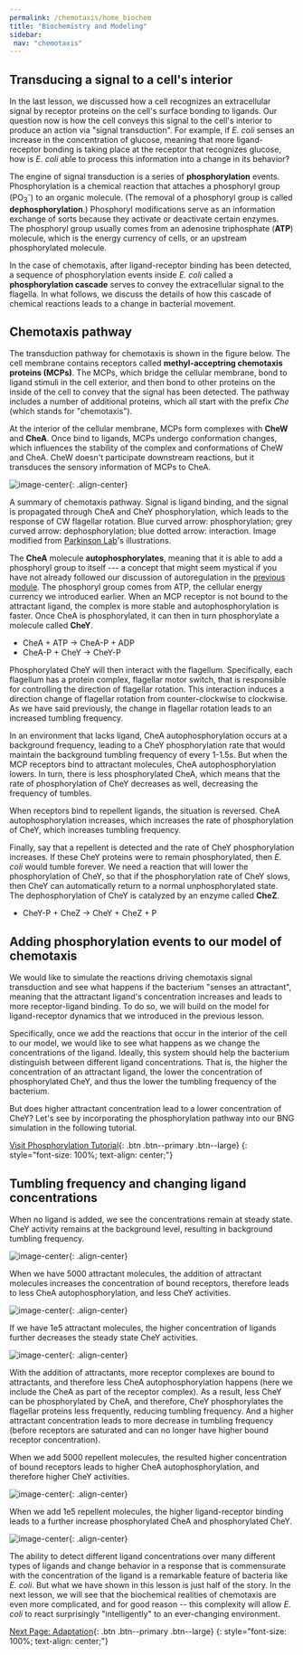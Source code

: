 ```yaml
---
permalink: /chemotaxis/home_biochem
title: "Biochemistry and Modeling"
sidebar:
 nav: "chemotaxis"
---
```


## Transducing a signal to a cell's interior

In the last lesson, we discussed how a cell recognizes an extracellular signal by receptor proteins on the cell's surface bonding to ligands. Our question now is how the cell conveys this signal to the cell's interior to produce an action via "signal transduction". For example, if *E. coli* senses an increase in the concentration of glucose, meaning that more ligand-receptor bonding is taking place at the receptor that recognizes glucose, how is *E. coli* able to process this information into a change in its behavior?

The engine of signal transduction is a series of **phosphorylation** events. Phosphorylation is a chemical reaction that attaches a phosphoryl group (PO<sub>3</sub><sup>-</sup>) to an organic molecule. (The removal of a phosphoryl group is called **dephosphorylation**.) Phosphoryl modifications serve as an information exchange of sorts because they activate or deactivate certain enzymes. The phosphoryl group usually comes from an adenosine triphosphate (**ATP**) molecule, which is the energy currency of cells, or an upstream phosphorylated molecule.

In the case of chemotaxis, after ligand-receptor binding has been detected, a sequence of phosphorylation events inside *E. coli* called a **phosphorylation cascade** serves to convey the extracellular signal to the flagella. In what follows, we discuss the details of how this cascade of chemical reactions leads to a change in bacterial movement.

## Chemotaxis pathway

The transduction pathway for chemotaxis is shown in the figure below. The cell membrane contains receptors called **methyl-acceptring chemotaxis proteins (MCPs)**.  The MCPs, which bridge the cellular membrane, bond to ligand stimuli in the cell exterior, and then bond to other proteins on the inside of the cell to convey that the signal has been detected. The pathway includes a number of additional proteins, which all start with the prefix *Che* (which stands for "chemotaxis").

At the interior of the cellular membrane, MCPs form complexes with **CheW** and **CheA**. Once bind to ligands, MCPs undergo conformation changes, which influences the stability of the complex and conformations of CheW and CheA. CheW doesn't participate downstream reactions, but it transduces the sensory information of MCPs to CheA.

![image-center](../assets/images/chemotaxisphosnew.png){: .align-center}
<figcaption>A summary of chemotaxis pathway. Signal is ligand binding, and the signal is propagated through CheA and CheY phosphorylation, which leads to the response of CW flagellar rotation. Blue curved arrow: phosphorylation; grey curved arrow: dephosphorylation; blue dotted arrow: interaction. Image modified from <a href="http://chemotaxis.biology.utah.edu/Parkinson_Lab/projects/ecolichemotaxis/ecolichemotaxis.html">Parkinson Lab</a>'s illustrations.</figcaption>

The **CheA** molecule **autophosphorylates**, meaning that it is able to add a phosphoryl group to itself --- a concept that might seem mystical if you have not already followed our discussion of autoregulation in the [previous module](motifs/nar). The phosphoryl group comes from ATP, the cellular energy currency we introduced earlier. When an MCP receptor is not bound to the attractant ligand, the complex is more stable and autophosphorylation is faster. Once CheA is phosphorylated, it can then in turn phosphorylate a molecule called **CheY**.
 - CheA + ATP -> CheA-P + ADP
 - CheA-P + CheY -> CheY-P

Phosphorylated CheY will then interact with the flagellum. Specifically, each flagellum has a protein complex, flagellar motor switch, that is responsible for controlling the direction of flagellar rotation. This interaction induces a direction change of flagellar rotation from counter-clockwise to clockwise. As we have said previously, the change in flagellar rotation leads to an increased tumbling frequency.

In an environment that lacks ligand, CheA autophosphorylation occurs at a background frequency, leading to a CheY phosphorylation rate that would maintain the background tumbling frequency of every 1-1.5s. But when the MCP receptors bind to attractant molecules, CheA autophosphorylation lowers. In turn, there is less phosphorylated CheA, which means that the rate of phosphorylation of CheY decreases as well, decreasing the frequency of tumbles.

When receptors bind to repellent ligands, the situation is reversed. CheA autophosphorylation increases, which increases the rate of phosphorylation of CheY, which increases tumbling frequency.

Finally, say that a repellent is detected and the rate of CheY phosphorylation increases. If these CheY proteins were to remain phosphorylated, then *E. coli* would tumble forever. We need a reaction that will lower the phosphorylation of CheY, so that if the phosphorylation rate of CheY slows, then CheY can automatically return to a normal unphosphorylated state. The dephosphorylation of CheY is catalyzed by an enzyme called **CheZ**.
 - CheY-P + CheZ -> CheY + CheZ + P

## Adding phosphorylation events to our model of chemotaxis

We would like to simulate the reactions driving chemotaxis signal transduction and see what happens if the bacterium "senses an attractant", meaning that the attractant ligand's concentration increases and leads to more receptor-ligand binding. To do so, we will build on the model for ligand-receptor dynamics that we introduced in the previous lesson.

Specifically, once we add the reactions that occur in the interior of the cell to our model, we would like to see what happens as we change the concentrations of the ligand. Ideally, this system should help the bacterium distinguish between different ligand concentrations. That is, the higher the concentration of an attractant ligand, the lower the concentration of phosphorylated CheY, and thus the lower the tumbling frequency of the bacterium.

But does higher attractant concentration lead to a lower concentration of CheY? Let's see by incorporating the phosphorylation pathway into our BNG simulation in the following tutorial.

[Visit Phosphorylation Tutorial](tutorial_phos){: .btn .btn--primary .btn--large}
{: style="font-size: 100%; text-align: center;"}

## Tumbling frequency and changing ligand concentrations

When no ligand is added, we see the concentrations remain at steady state. CheY activity remains at the background level, resulting in background tumbling frequency.

![image-center](../assets/images/chemotaxis_tutorial5.png){: .align-center}

When we have 5000 attractant molecules, the addition of attractant molecules increases the concentration of bound receptors, therefore leads to less CheA autophosphorylation, and less CheY activities.

![image-center](../assets/images/chemotaxis_tutorial6.png){: .align-center}

If we have 1e5 attractant molecules, the higher concentration of ligands further decreases the steady state CheY activities.

![image-center](../assets/images/chemotaxis_tutorial7.png){: .align-center}

With the addition of attractants, more receptor complexes are bound to attractants, and therefore less CheA autophosphorylation happens (here we include the CheA as part of the receptor complex). As a result, less CheY can be phosphorylated by CheA, and therefore, CheY phosphorylates the flagellar proteins less frequently, reducing tumbling frequency. And a higher attractant concentration leads to more decrease in tumbling frequency (before receptors are saturated and can no longer have higher bound receptor concentration).

When we add 5000 repellent molecules, the resulted higher concentration of bound receptors leads to higher CheA autophosphorylation, and therefore higher CheY activities.

![image-center](../assets/images/chemotaxis_tutorial_phosrepel5e3.png){: .align-center}

When we add 1e5 repellent molecules, the higher ligand-receptor binding leads to a further increase phosphorylated CheA and phosphorylated CheY.

![image-center](../assets/images/chemotaxis_tutorial_phosrepel1e5.png){: .align-center}

The ability to detect different ligand concentrations over many different types of ligands and change behavior in a response that is commensurate with the concentration of the ligand is a remarkable feature of bacteria like *E. coli*. But what we have shown in this lesson is just half of the story. In the next lesson, we will see that the biochemical realities of chemotaxis are even more complicated, and for good reason -- this complexity will allow *E. coli* to react surprisingly "intelligently" to an ever-changing environment.

[^Munroe]: Randall Munroe. What If? [Available online](https://what-if.xkcd.com/)

[^Pierucci1978]: Pierucci O. 1978. Dimensions of *Escherichia coli* at various growth rates: Model of envelope growth. Journal of Bacteriology 135(2):559-574. [Available online](https://jb.asm.org/content/jb/135/2/559.full.pdf)

[^Sim2017]: Sim M, Koirala S, Picton D, Strahl H, Hoskisson PA, Rao CV, Gillespie CS, Aldridge PD. 2017. Growth rate control of flagellar assembly in *Escherichia coli* strain RP437. Scientific Reports 7:41189. [Available online](https://www.nature.com/articles/srep41189#:~:text=Escherichia%20coli%20is%20a%20prominent,distributed%20across%20the%20cell%20surface.)

[^Baker2005]: Baker MD, Wolanin PM, Stock JB. 2005. Signal transduction in bacterial chemotaxis. BioEssays 28:9-22. [Available online](https://pubmed.ncbi.nlm.nih.gov/16369945/)

[^Weis1990]: Weis RM, Koshland DE. 1990. Chemotaxis in *Escherichia coli* proceeds efficiently from different initial tumble frequencies. Journal of Bacteriology 172:2. [Available online](https://jb.asm.org/content/jb/172/2/1099.full.pdf)

[^Berg2000]: Berg HC. 2000. Motile behavior of bacteria. Physics today 53(1):24. [Available online](https://physicstoday.scitation.org/doi/pdf/10.1063/1.882934)

[^Achouri2015]: Achouri S, Wright JA, Evans L, Macleod C, Fraser G, Cicuta P, Bryant CE. 2015. The frequency and duration of *Salmonella* macrophage adhesion events determines infection efficiency. Philosophical transactions B 370(1661). [Available online](https://www.ncbi.nlm.nih.gov/pmc/articles/PMC4275903/)

[^Turner2016]: Turner L, Ping L, Neubauer M, Berg HC. 2016. Visualizing flagella while tracking bacteria. Biophysical Journal 111(3):630--639.[Available online](https://pubmed.ncbi.nlm.nih.gov/27508446/)

[^Parkinson2015]: Parkinson JS, Hazelbauer, Falke JJ. 2015. Signaling and sensory adaptation in *Escherichia coli* chemoreceptors: 2015 update. [Available online](https://www.sciencedirect.com/science/article/abs/pii/S0966842X15000578)

[^Yang2019]: Yang W, Cassidy CK, Ames P, Diebolder CA, Schulten K, Luthey-Schulten Z, Parkinson JS, Briegel A. 2019. *In situ* confomraitonal changes of the *Escherichia coli* serine chemoreceptor in different signaling states. mBio. [Available online](https://mbio.asm.org/content/10/4/e00973-19/article-info)

[^Saragosti2001]: Saragosti J, Calvez V, Bournaveas, N, Perthame B, Buguin A, Silberzan P. 2001. Directional persistence of chemotactic bacteria in a traveling concentration wave. PNAS. [Available online](https://www.pnas.org/content/pnas/108/39/16235.full.pdf)

[^Hlavacek2003]: Hlavacek WS, Faeder JR, Blinov ML, Perelson AS, Goldsten B. 2003. The complexity of complexes in signal transduction. Biotechnology and Bioengineering 84(7):783-94. [Available online](https://onlinelibrary.wiley.com/doi/abs/10.1002/bit.10842)

[^Hlavacek2006]: Hlavacek WS, Faeder JR, Blinov ML, Posner RG, Hucka M, Fontana W. 2006. Rules for modeling signal-transduction systems. Science Signaling 344:re6. [Available online](https://stke.sciencemag.org/content/2006/344/re6.long)

[^ParkinsonLab]: Parkinson Lab website. [website](http://chemotaxis.biology.utah.edu/Parkinson_Lab/projects/ecolichemotaxis/ecolichemotaxis.html)

[^Bertoli2013]: Bertoli C, Skotheim JM, de Bruin RAM. 2013. Control of cell cycle transcription during G1 and S phase. Nature Reviews Molecular Cell Biology 14:518-528. [Available online](https://www.nature.com/articles/nrm3629).

[^Li2004]: Li M, Hazelbauer GL. 2004. Cellular stoichimetry of the components of the chemotaxis signaling complex. Journal of Bacteriology. [Available online](https://jb.asm.org/content/186/12/3687)

[^Stock1991]: Stock J, Lukat GS. 1991. Intracellular signal transduction networks. Annual Review of Biophysics and Biophysical Chemistry. [Available online](https://www.annualreviews.org/doi/abs/10.1146/annurev.bb.20.060191.000545)

[^Spiro1997]: Spiro PA, Parkinson JS, and Othmer H. 1997. A model of excitation and adaptation in bacterial chemotaxis. Biochemistry 94:7263-7268. [Available online](https://www.pnas.org/content/94/14/7263).

[Next Page: Adaptation](home_senseadap){: .btn .btn--primary .btn--large}
{: style="font-size: 100%; text-align: center;"}
